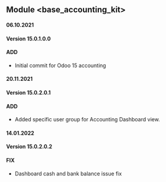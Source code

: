 ## Module <base_accounting_kit>

#### 06.10.2021
#### Version 15.0.1.0.0
#### ADD
- Initial commit for Odoo 15 accounting

#### 20.11.2021
#### Version 15.0.2.0.1
#### ADD
- Added specific user group for Accounting Dashboard view.


#### 14.01.2022
#### Version 15.0.2.0.2
#### FIX
- Dashboard cash and bank balance issue fix